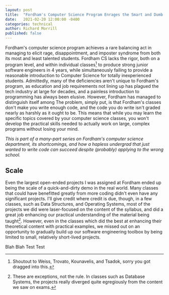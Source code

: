 ```yaml
---
layout: post
title:  "Fordham's Computer Science Program Enrages the Smart and Dumb in Equal Measures"
date:   2021-02-20 12:00:00 -0400
categories: technical
author: Richard Morrill
published: false
---
```


Fordham's computer science program achieves a rare balancing act in managing to
elicit rage, disappointment, and imposter syndrome from both its most and least
talented students.  <!--more-->Fordham CS lacks the rigor, both on a program
level, and within individual classes[^1] to produce strong junior software
engineers in 4 years, while simultaneously failing to provide a reasonable
introduction to Computer Science for totally inexperienced students. Admittedly,
many of the deficiencies aren't unique to Fordham's program, as education and
job requirements not lining up has plagued the tech industry at large for
decades, and a painless introduction to programming has always been elusive.  However,
Fordham has managed to distinguish itself among
The problem, simply put, is that Fordham's classes don't make you write enough
code, and the code you do write isn't graded nearly as harshly as it ought to
be. This means that while you may learn the specific topics covered by your
computer science classes, you won't develop the practical skills needed to
actually work on large, complex programs without losing your mind.

_This is part of a many-part series on Fordham's computer science department,
its shortcomings, and how a hapless undergrad that just wanted to write code
can succeed despite (probably) applying to the wrong school._

## Scale

Even the largest open-ended projects I was assigned at Fordham ended up being
the scale of a quick-and-dirty demo in the real world.  Many classes that could
have benefitted greatly from more coding didn't even have any significant
projects. I'll give credit where credit is due, though, in a few classes, such
as Data Structures, and Operating Systems, most of the projects we did were
laser-focused on the content of the syllabus, and did a great job enhancing our
practical understanding of the material being taught[^2].  However, even in the
classes which did the best at enhancing their theoretical content with practical
examples, we missed out on an opportunity to gradually build up our software
engineering toolbox by being limited to small, relatively short-lived projects.

Blah Blah Test Test

[^1]: Shoutout to Weiss, Trovato, Kounavelis, and Tsadok, sorry you got dragged into this.
[^2]: These are exceptions, not the rule.  In classes such as Database Systems, the projects really diverged
      quite egregiously from the content we saw on exams.